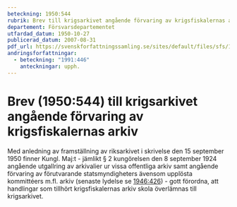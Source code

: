 ```yaml
---
beteckning: 1950:544
rubrik: Brev till krigsarkivet angående förvaring av krigsfiskalernas arkiv
departement: Försvarsdepartementet
utfardad_datum: 1950-10-27
publicerad_datum: 2007-08-31
pdf_url: https://svenskforfattningssamling.se/sites/default/files/sfs/1950-10/SFS1950-544.pdf
andringsforfattningar:
  - beteckning: "1991:446"
    anteckningar: upph.
---
```


# Brev (1950:544) till krigsarkivet angående förvaring av krigsfiskalernas arkiv

Med anledning av framställning av riksarkivet i skrivelse den 15 september 1950 finner Kungl. Maj:t - jämlikt § 2 kungörelsen den 8 september 1924 angående utgallring av arkivalier ur vissa offentliga arkiv samt angående förvaring av förutvarande statsmyndigheters ävensom upplösta kommittéers m.fl. arkiv (senaste lydelse se [1946:426](https://selex.se/eli/sfs/1946/426)) - gott förordna, att handlingar som tillhört krigsfiskalernas arkiv skola överlämnas till krigsarkivet.
